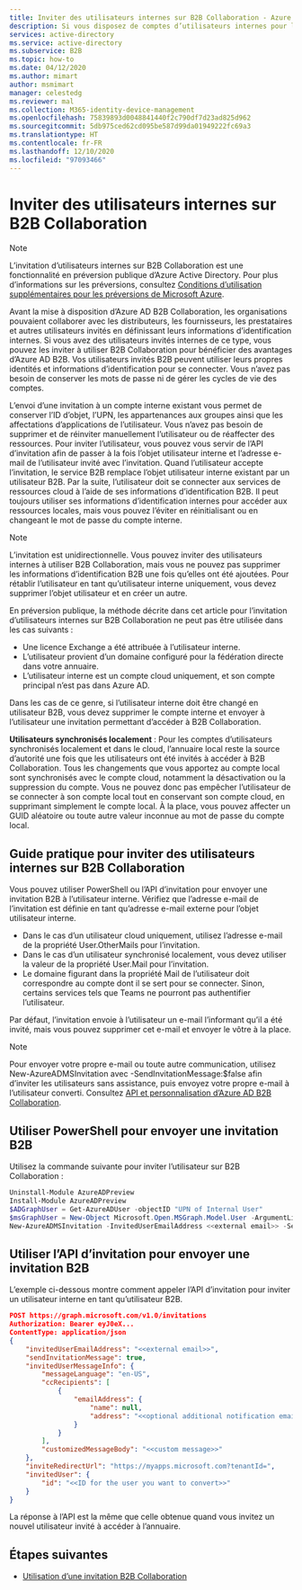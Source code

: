 ```yaml
---
title: Inviter des utilisateurs internes sur B2B Collaboration - Azure AD
description: Si vous disposez de comptes d’utilisateurs internes pour les partenaires, les distributeurs, les fournisseurs, les prestataires et autres invités, vous pouvez passer à Azure AD B2B Collaboration en les invitant à se connecter avec leurs propres informations d’identification ou informations de connexion externes. Utilisez PowerShell ou l’API d’invitation Microsoft Graph.
services: active-directory
ms.service: active-directory
ms.subservice: B2B
ms.topic: how-to
ms.date: 04/12/2020
ms.author: mimart
author: msmimart
manager: celestedg
ms.reviewer: mal
ms.collection: M365-identity-device-management
ms.openlocfilehash: 75839893d0048841440f2c790df7d23ad825d962
ms.sourcegitcommit: 5db975ced62cd095be587d99da01949222fc69a3
ms.translationtype: HT
ms.contentlocale: fr-FR
ms.lasthandoff: 12/10/2020
ms.locfileid: "97093466"
---
```

# <a name="invite-internal-users-to-b2b-collaboration"></a>Inviter des utilisateurs internes sur B2B Collaboration

> [!NOTE]
> L’invitation d’utilisateurs internes sur B2B Collaboration est une fonctionnalité en préversion publique d’Azure Active Directory. Pour plus d’informations sur les préversions, consultez [Conditions d’utilisation supplémentaires pour les préversions de Microsoft Azure](https://azure.microsoft.com/support/legal/preview-supplemental-terms/).

Avant la mise à disposition d’Azure AD B2B Collaboration, les organisations pouvaient collaborer avec les distributeurs, les fournisseurs, les prestataires et autres utilisateurs invités en définissant leurs informations d’identification internes. Si vous avez des utilisateurs invités internes de ce type, vous pouvez les inviter à utiliser B2B Collaboration pour bénéficier des avantages d’Azure AD B2B. Vos utilisateurs invités B2B peuvent utiliser leurs propres identités et informations d’identification pour se connecter. Vous n’avez pas besoin de conserver les mots de passe ni de gérer les cycles de vie des comptes.

L’envoi d’une invitation à un compte interne existant vous permet de conserver l’ID d’objet, l’UPN, les appartenances aux groupes ainsi que les affectations d’applications de l’utilisateur. Vous n’avez pas besoin de supprimer et de réinviter manuellement l’utilisateur ou de réaffecter des ressources. Pour inviter l’utilisateur, vous pouvez vous servir de l’API d’invitation afin de passer à la fois l’objet utilisateur interne et l’adresse e-mail de l’utilisateur invité avec l’invitation. Quand l’utilisateur accepte l’invitation, le service B2B remplace l’objet utilisateur interne existant par un utilisateur B2B. Par la suite, l’utilisateur doit se connecter aux services de ressources cloud à l’aide de ses informations d’identification B2B. Il peut toujours utiliser ses informations d’identification internes pour accéder aux ressources locales, mais vous pouvez l’éviter en réinitialisant ou en changeant le mot de passe du compte interne.

> [!NOTE]
> L’invitation est unidirectionnelle. Vous pouvez inviter des utilisateurs internes à utiliser B2B Collaboration, mais vous ne pouvez pas supprimer les informations d’identification B2B une fois qu’elles ont été ajoutées. Pour rétablir l’utilisateur en tant qu’utilisateur interne uniquement, vous devez supprimer l’objet utilisateur et en créer un autre.

En préversion publique, la méthode décrite dans cet article pour l’invitation d’utilisateurs internes sur B2B Collaboration ne peut pas être utilisée dans les cas suivants :

- Une licence Exchange a été attribuée à l’utilisateur interne.
- L’utilisateur provient d’un domaine configuré pour la fédération directe dans votre annuaire.
- L’utilisateur interne est un compte cloud uniquement, et son compte principal n’est pas dans Azure AD.

Dans les cas de ce genre, si l’utilisateur interne doit être changé en utilisateur B2B, vous devez supprimer le compte interne et envoyer à l’utilisateur une invitation permettant d’accéder à B2B Collaboration.

**Utilisateurs synchronisés localement** : Pour les comptes d’utilisateurs synchronisés localement et dans le cloud, l’annuaire local reste la source d’autorité une fois que les utilisateurs ont été invités à accéder à B2B Collaboration. Tous les changements que vous apportez au compte local sont synchronisés avec le compte cloud, notamment la désactivation ou la suppression du compte. Vous ne pouvez donc pas empêcher l’utilisateur de se connecter à son compte local tout en conservant son compte cloud, en supprimant simplement le compte local. À la place, vous pouvez affecter un GUID aléatoire ou toute autre valeur inconnue au mot de passe du compte local.

## <a name="how-to-invite-internal-users-to-b2b-collaboration"></a>Guide pratique pour inviter des utilisateurs internes sur B2B Collaboration

Vous pouvez utiliser PowerShell ou l’API d’invitation pour envoyer une invitation B2B à l’utilisateur interne. Vérifiez que l’adresse e-mail de l’invitation est définie en tant qu’adresse e-mail externe pour l’objet utilisateur interne.

- Dans le cas d’un utilisateur cloud uniquement, utilisez l’adresse e-mail de la propriété User.OtherMails pour l’invitation.
- Dans le cas d’un utilisateur synchronisé localement, vous devez utiliser la valeur de la propriété User.Mail pour l’invitation.
- Le domaine figurant dans la propriété Mail de l’utilisateur doit correspondre au compte dont il se sert pour se connecter. Sinon, certains services tels que Teams ne pourront pas authentifier l’utilisateur.

Par défaut, l’invitation envoie à l’utilisateur un e-mail l’informant qu’il a été invité, mais vous pouvez supprimer cet e-mail et envoyer le vôtre à la place.

> [!NOTE]
> Pour envoyer votre propre e-mail ou toute autre communication, utilisez New-AzureADMSInvitation avec -SendInvitationMessage:$false afin d’inviter les utilisateurs sans assistance, puis envoyez votre propre e-mail à l’utilisateur converti. Consultez [API et personnalisation d’Azure AD B2B Collaboration](customize-invitation-api.md).

## <a name="use-powershell-to-send-a-b2b-invitation"></a>Utiliser PowerShell pour envoyer une invitation B2B

Utilisez la commande suivante pour inviter l’utilisateur sur B2B Collaboration :

```powershell
Uninstall-Module AzureADPreview
Install-Module AzureADPreview
$ADGraphUser = Get-AzureADUser -objectID "UPN of Internal User"
$msGraphUser = New-Object Microsoft.Open.MSGraph.Model.User -ArgumentList $ADGraphUser.ObjectId
New-AzureADMSInvitation -InvitedUserEmailAddress <<external email>> -SendInvitationMessage $True -InviteRedirectUrl "http://myapps.microsoft.com" -InvitedUser $msGraphUser
```

## <a name="use-the-invitation-api-to-send-a-b2b-invitation"></a>Utiliser l’API d’invitation pour envoyer une invitation B2B

L’exemple ci-dessous montre comment appeler l’API d’invitation pour inviter un utilisateur interne en tant qu’utilisateur B2B.

```json
POST https://graph.microsoft.com/v1.0/invitations
Authorization: Bearer eyJ0eX...
ContentType: application/json
{
    "invitedUserEmailAddress": "<<external email>>",
    "sendInvitationMessage": true,
    "invitedUserMessageInfo": {
        "messageLanguage": "en-US",
        "ccRecipients": [
            {
                "emailAddress": {
                    "name": null,
                    "address": "<<optional additional notification email>>"
                }
            }
        ],
        "customizedMessageBody": "<<custom message>>"
    },
    "inviteRedirectUrl": "https://myapps.microsoft.com?tenantId=",
    "invitedUser": {
        "id": "<<ID for the user you want to convert>>"
    }
}
```

La réponse à l’API est la même que celle obtenue quand vous invitez un nouvel utilisateur invité à accéder à l’annuaire.

## <a name="next-steps"></a>Étapes suivantes

- [Utilisation d’une invitation B2B Collaboration](redemption-experience.md)
